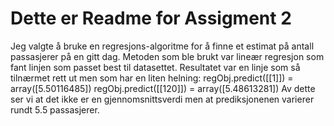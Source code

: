 # Dette er Readme for Assigment 2

Jeg valgte å bruke en regresjons-algoritme for å finne et estimat på antall passasjerer på en gitt dag.
Metoden som ble brukt var lineær regresjon som fant linjen som passet best til datasettet. 
Resultatet var en linje som så tilnærmet rett ut men som har en liten helning: 
regObj.predict([[1]]) = array([5.50116485])
regObj.predict([[120]]) = array([5.48613281])
Av dette ser vi at det ikke er en gjennomsnittsverdi men at prediksjonenen varierer rundt 5.5 passasjerer. 

